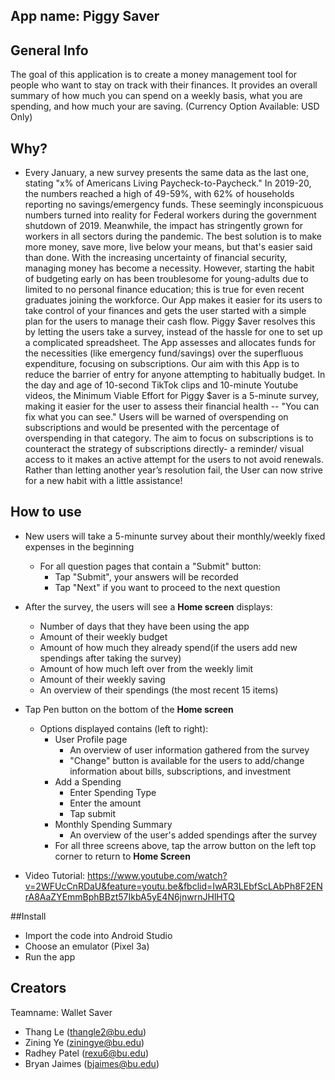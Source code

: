 ## App name: Piggy Saver 

## General Info 
The goal of this application is to create a money management tool for people who want to stay on track with their finances. It provides an overall summary of how much you can spend on a weekly basis, what you are spending, and how much your are saving. (Currency Option Available: USD Only)
## Why?
- Every January, a new survey presents the same data as the last one, stating "x% of Americans Living Paycheck-to-Paycheck." In  2019-20, the numbers reached a high of 49-59%, with 62% of households reporting no savings/emergency funds. These seemingly inconspicuous numbers turned into reality for Federal workers during the government shutdown of 2019. Meanwhile, the impact has stringently grown for workers in all sectors during the pandemic. The best solution is to make more money, save more, live below your means, but that's easier said than done. With the increasing uncertainty of financial security, managing money has become a necessity. However, starting the habit of budgeting early on has been troublesome for young-adults due to limited to no personal finance education; this is true for even recent graduates joining the workforce. 
	Our App makes it easier for its users to take control of your finances and gets the user started with a simple plan for the users to manage their cash flow. Piggy $aver resolves this by letting the users take a survey, instead of the hassle for one to set up a complicated spreadsheet. The App assesses and allocates funds for the necessities (like emergency fund/savings) over the superfluous expenditure, focusing on subscriptions. Our aim with this App is to reduce the barrier of entry for anyone attempting to habitually budget. In the day and age of 10-second TikTok clips and 10-minute Youtube videos, the Minimum Viable Effort for Piggy $aver is a 5-minute survey, making it easier for the user to assess their financial health -- "You can fix what you can see." Users will be warned of overspending on subscriptions and would be presented with the percentage of overspending in that category. The aim to focus on subscriptions is to counteract the strategy of subscriptions directly- a reminder/ visual access to it makes an active attempt for the users to not avoid renewals. Rather than letting another year’s resolution fail, the User can now strive for a new habit with a little assistance!
## How to use
- New users will take a 5-minunte survey about their monthly/weekly fixed expenses in the beginning 
	- For all question pages that contain a "Submit" button:
		- Tap "Submit", your answers will be recorded
		- Tap "Next" if you want to proceed to the next question
- After the survey, the users will see a **Home screen** displays:
	- Number of days that they have been using the app
	- Amount of their weekly budget
	- Amount of how much they already spend(if the users add new spendings after taking the survey)
	- Amount of how much left over from the weekly limit
	- Amount of their weekly saving
	- An overview of their spendings (the most recent 15 items)		
	
- Tap Pen button on the bottom of the **Home screen** 
	- Options displayed contains (left to right):
		- User Profile page
			- An overview of user information gathered from the survey
			- "Change" button is available for the users to add/change information about bills, subscriptions, and investment 
		- Add a Spending
			- Enter Spending Type
			- Enter the amount
			- Tap submit
		- Monthly Spending Summary
			- An overview of the user's added spendings after the survey
		- For all three screens above, tap the arrow button on the left top corner to return to **Home Screen**

- Video Tutorial: https://www.youtube.com/watch?v=2WFUcCnRDaU&feature=youtu.be&fbclid=IwAR3LEbfScLAbPh8F2ENrA8AaZYEmmBphBBzt57IkbA5yE4N6jnwrnJHlHTQ

##Install
- Import the code into Android Studio
- Choose an emulator (Pixel 3a)
- Run the app

## Creators
Teamname: Wallet Saver
- Thang Le (thangle2@bu.edu)
- Zining Ye (ziningye@bu.edu)
- Radhey Patel (rexu6@bu.edu)
- Bryan Jaimes (bjaimes@bu.edu)


